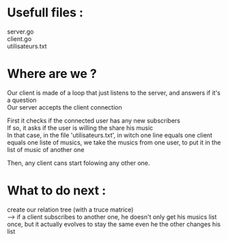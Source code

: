 
# Usefull files : 
server.go    
client.go  
utilisateurs.txt

  
# Where are we ? 
Our client is made of a loop that just listens to the server, and answers if it's a question  
Our server accepts the client connection  

First it checks if the connected user has any new subscribers  
If so, it asks if the user is willing the share his music  
In that case, in the file 'utilisateurs.txt', in witch one line equals one client equals one liste of musics, we take the musics from one user, to put it in the list of music of another one   

Then, any client cans start folowing any other one.  
  
# What to do next :
create our relation tree (with a truce matrice)  
--> if a client subscribes to another one, he doesn't only get his musics list once, but it actually evolves to stay the same even he the other changes his list  
  
